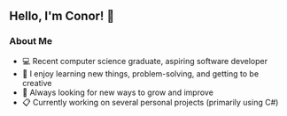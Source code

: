 ## Hello, I'm Conor! :wave:  

### About Me
- :computer: Recent computer science graduate, aspiring software developer
- :book: I enjoy learning new things, problem-solving, and getting to be creative
- :mag_right: Always looking for new ways to grow and improve
- :clipboard: Currently working on several personal projects (primarily using C#)
